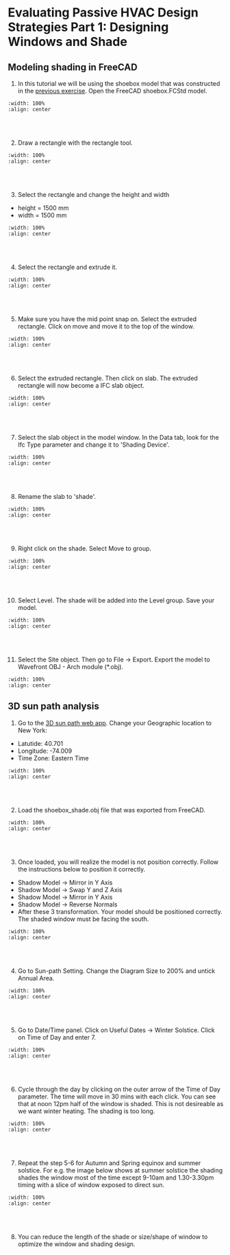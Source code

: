 # Evaluating Passive HVAC Design Strategies Part 1: Designing Windows and Shade

## Modeling shading in FreeCAD
1. In this tutorial we will be using the shoebox model that was constructed in the [previous exercise](02_shoebox.md#shoebox-model). Open the FreeCAD shoebox.FCStd model.
```{image} ../_static/psvdgn1/psvdgn1_1.png
:width: 100%
:align: center
```
<br/><br/>

2. Draw a rectangle with the rectangle tool.
```{image} ../_static/psvdgn1/psvdgn1_2.png
:width: 100%
:align: center
```
<br/><br/>

3. Select the rectangle and change the height and width
- height = 1500 mm
- width = 1500 mm
```{image} ../_static/psvdgn1/psvdgn1_3.png
:width: 100%
:align: center
```
<br/><br/>

4. Select the rectangle and extrude it.
```{image} ../_static/psvdgn1/psvdgn1_4.png
:width: 100%
:align: center
```
<br/><br/>

5. Make sure you have the mid point snap on. Select the extruded rectangle. Click on move and move it to the top of the window. 
```{image} ../_static/psvdgn1/psvdgn1_5.png
:width: 100%
:align: center
```
<br/><br/>

6. Select the extruded rectangle. Then click on slab. The extruded rectangle will now become a IFC slab object.
```{image} ../_static/psvdgn1/psvdgn1_6.png
:width: 100%
:align: center
```
<br/><br/>

7. Select the slab object in the model window. In the Data tab, look for the Ifc Type parameter and change it to 'Shading Device'.
```{image} ../_static/psvdgn1/psvdgn1_7.png
:width: 100%
:align: center
```
<br/><br/>

8. Rename the slab to 'shade'.
```{image} ../_static/psvdgn1/psvdgn1_8.png
:width: 100%
:align: center
```
<br/><br/> 

9. Right click on the shade. Select Move to group.
```{image} ../_static/psvdgn1/psvdgn1_9.png
:width: 100%
:align: center
```
<br/><br/> 

10. Select Level. The shade will be added into the Level group. Save your model.
```{image} ../_static/psvdgn1/psvdgn1_10.png
:width: 100%
:align: center
```
<br/><br/> 

11. Select the Site object. Then go to File -> Export. Export the model to Wavefront OBJ - Arch module (*.obj).
```{image} ../_static/psvdgn1/psvdgn1_11.png
:width: 100%
:align: center
```

## 3D sun path analysis

1. Go to the <a href="https://drajmarsh.bitbucket.io/sunpath3d.html" target="_blank">3D sun path web app</a>. Change your Geographic location to New York:
- Latutide: 40.701
- Longitude: -74.009
- Time Zone: Eastern Time
```{image} ../_static/psvdgn1/psvdgn1_13.png
:width: 100%
:align: center
```
<br/><br/>

2. Load the shoebox_shade.obj file that was exported from FreeCAD.
```{image} ../_static/psvdgn1/psvdgn1_14.png
:width: 100%
:align: center
```
<br/><br/>

3. Once loaded, you will realize the model is not position correctly. Follow the instructions below to position it correctly.
- Shadow Model -> Mirror in Y Axis
- Shadow Model -> Swap Y and Z Axis
- Shadow Model -> Mirror in Y Axis
- Shadow Model -> Reverse Normals
- After these 3 transformation. Your model should be positioned correctly. The shaded window must be facing the south.
```{image} ../_static/psvdgn1/psvdgn1_15.png
:width: 100%
:align: center
```
<br/><br/>

4. Go to Sun-path Setting. Change the Diagram Size to 200% and untick Annual Area.
```{image} ../_static/psvdgn1/psvdgn1_16.png
:width: 100%
:align: center
```
<br/><br/>

5. Go to Date/Time panel. Click on Useful Dates -> Winter Solstice. Click on Time of Day and enter 7.
```{image} ../_static/psvdgn1/psvdgn1_17.png
:width: 100%
:align: center
```
<br/><br/>

6. Cycle through the day by clicking on the outer arrow of the Time of Day parameter. The time will move in 30 mins with each click. You can see that at noon 12pm half of the window is shaded. This is not desireable as we want winter heating. The shading is too long. 
```{image} ../_static/psvdgn1/psvdgn1_18.png
:width: 100%
:align: center
```
<br/><br/>

7. Repeat the step 5-6 for Autumn and Spring equinox and summer solstice. For e.g. the image below shows at summer solstice the shading shades the window most of the time except 9-10am and 1.30-3.30pm timing with a slice of window exposed to direct sun.
```{image} ../_static/psvdgn1/psvdgn1_19.png
:width: 100%
:align: center
```
<br/><br/>

8. You can reduce the length of the shade or size/shape of window to optimize the window and shading design.
